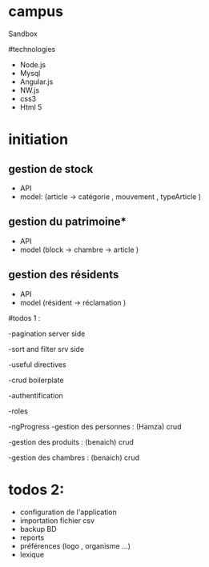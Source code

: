# campus
Sandbox

#technologies 

- Node.js 
- Mysql 
- Angular.js
- NW.js
- css3 
- Html 5

# initiation
## gestion de stock 
- API
- model: (article -> catégorie , mouvement , typeArticle )
    
## gestion du patrimoine*
- API
- model (block -> chambre -> article )
    
## gestion des résidents
- API 
- model (résident -> réclamation )
  
#todos 1 :

-pagination server side 

-sort and filter srv side 

-useful directives 

-crud boilerplate

-authentification 

-roles

-ngProgress 
-gestion des personnes : (Hamza)
				crud

-gestion des produits : (benaich)
				crud

-gestion des chambres : (benaich)
				crud



# todos 2:
- configuration de l'application 
- importation fichier csv 
- backup BD
- reports 
- préférences (logo , organisme ...)
- lexique
